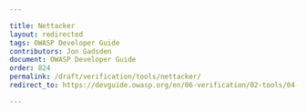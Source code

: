 ```yaml
---

title: Nettacker
layout: redirected
tags: OWASP Developer Guide
contributors: Jon Gadsden
document: OWASP Developer Guide
order: 824
permalink: /draft/verification/tools/nettacker/
redirect_to: https://devguide.owasp.org/en/06-verification/02-tools/04-nettacker/

---
```

